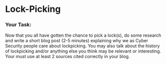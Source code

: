 # Lock-Picking

### Your Task:

Now that you all have gotten the chance to pick a lock(s), do some research and write a short blog post (2-5 minutes) explaining why we as Cyber Security people care about lockpicking. You may also talk about the history of lockpicking and/or anything else you think may be relevant or interesting. Your must use at least 2 sources cited correctly in your blog. 
